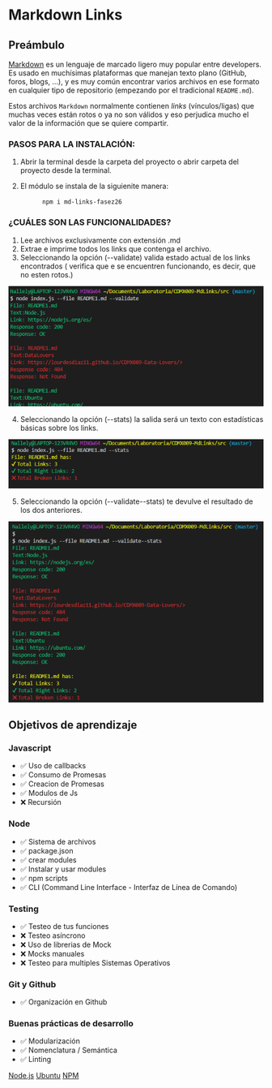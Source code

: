 # Markdown Links

## Preámbulo

[Markdown](https://es.wikipedia.org/wiki/Markdown) es un lenguaje de marcado
ligero muy popular entre developers. Es usado en muchísimas plataformas que
manejan texto plano (GitHub, foros, blogs, ...), y es muy común
encontrar varios archivos en ese formato en cualquier tipo de repositorio
(empezando por el tradicional `README.md`).

Estos archivos `Markdown` normalmente contienen _links_ (vínculos/ligas) que
muchas veces están rotos o ya no son válidos y eso perjudica mucho el valor de
la información que se quiere compartir.

### PASOS PARA LA INSTALACIÓN:

1. Abrir la terminal desde la carpeta del proyecto o abrir carpeta del proyecto desde la terminal.

2. El módulo se instala de la siguienite manera:

             npm i md-links-fasez26

### ¿CUÁLES SON LAS FUNCIONALIDADES?

1. Lee  archivos exclusivamente con extensión .md
2. Extrae e imprime todos los links que contenga el archivo.
3. Seleccionando la opción (--validate) valida estado actual de los links encontrados (  verifica que e se encuentren funcionando, es decir, que no esten rotos.)

![Validate](/images/validate.png)

4. Seleccionando la opción (--stats) la salida será un texto con estadísticas básicas sobre los links.

![Stats](/images/stats.png)

5. Seleccionando la opción (--validate--stats) te devulve el resultado de los dos anteriores.

![validateStats](/images/valiStats.png)

## Objetivos de aprendizaje

### Javascript
- ✅ Uso de callbacks
- ✅ Consumo de Promesas
- ✅ Creacion de Promesas
- ✅ Modulos de Js
- ❌ Recursión

### Node
- ✅ Sistema de archivos
- ✅ package.json
- ✅ crear modules
- ✅ Instalar y usar modules
- ✅ npm scripts
- ✅ CLI (Command Line Interface - Interfaz de Línea de Comando)

### Testing
- ✅ Testeo de tus funciones
- ❌ Testeo asíncrono
- ❌ Uso de librerias de Mock
- ❌ Mocks manuales
- ❌ Testeo para multiples Sistemas Operativos

### Git y Github
- ✅ Organización en Github

### Buenas prácticas de desarrollo
- ✅ Modularización
- ✅ Nomenclatura / Semántica
- ✅ Linting



[Node.js](https://nodejs.org/es/) 
[Ubuntu](https://ubuntu.com/) 
[NPM](https://lourdesdiaz11.github.io/CDMX009-Data-Lovers/>)